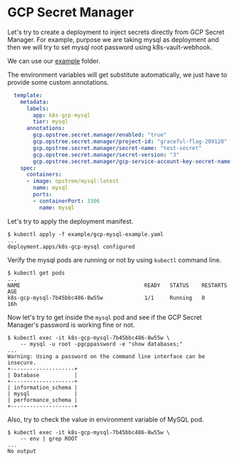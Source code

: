 # GCP Secret Manager

Let's try to create a deployment to inject secrets directly from GCP Secret Manager. For example, purpose we are taking mysql as deployment and then we will try to set mysql root password using k8s-vault-webhook.

We can use our [example](https://github.com/OT-CONTAINER-KIT/k8s-vault-webhook/tree/master/example) folder.

The environment variables will get substitute automatically, we just have to provide some custom annotations.

```yaml
  template:
    metadata:
      labels:
        app: k8s-gcp-mysql
        tier: mysql
      annotations:
        gcp.opstree.secret.manager/enabled: "true"
        gcp.opstree.secret.manager/project-id: "graceful-flag-209120"
        gcp.opstree.secret.manager/secret-name: "test-secret"
        gcp.opstree.secret.manager/secret-version: "3"
        gcp.opstree.secret.manager/gcp-service-account-key-secret-name: "gcp-sa"
    spec:
      containers:
      - image: opstree/mysql:latest
        name: mysql
        ports:
        - containerPort: 3306
          name: mysql
```

Let's try to apply the deployment manifest.

```shell
$ kubectl apply -f example/gcp-mysql-example.yaml
...
deployment.apps/k8s-gcp-mysql configured
```

Verify the mysql pods are running or not by using `kubectl` command line.

```shell
$ kubectl get pods
...
NAME                                       READY   STATUS    RESTARTS   AGE
k8s-gcp-mysql-7b45bbc486-8w55w             1/1     Running   0          16h
```

Now let's try to get inside the `mysql` pod and see if the GCP Secret Manager's password is working fine or not.

```shell
$ kubectl exec -it k8s-gcp-mysql-7b45bbc486-8w55w \
    -- mysql -u root -pgcppassword -e "show databases;"
...
Warning: Using a password on the command line interface can be insecure.
+--------------------+
| Database           |
+--------------------+
| information_schema |
| mysql              |
| performance_schema |
+--------------------+
```

Also, try to check the value in environment variable of MySQL pod.

```shell
$ kubectl exec -it k8s-gcp-mysql-7b45bbc486-8w55w \
    -- env | grep ROOT
...
No output
```
